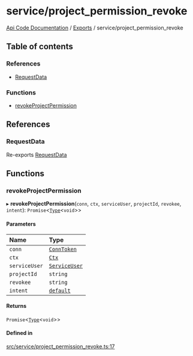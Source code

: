 # service/project\_permission\_revoke
[Api Code Documentation](../README.md) / [Exports](../modules.md) / service/project\_permission\_revoke

## Table of contents

### References

- [RequestData](service_project_permission_revoke.md#requestdata)

### Functions

- [revokeProjectPermission](service_project_permission_revoke.md#revokeprojectpermission)

## References

### RequestData

Re-exports [RequestData](../interfaces/service_domain_workflow_project_create.RequestData.md)

## Functions

### revokeProjectPermission

▸ **revokeProjectPermission**(`conn`, `ctx`, `serviceUser`, `projectId`, `revokee`, `intent`): `Promise`\<[`Type`](result.md#type)\<`void`\>\>

#### Parameters

| Name | Type |
| :------ | :------ |
| `conn` | [`ConnToken`](service_conn.md#conntoken) |
| `ctx` | [`Ctx`](../interfaces/lib_ctx.Ctx.md) |
| `serviceUser` | [`ServiceUser`](../interfaces/service_domain_organization_service_user.ServiceUser.md) |
| `projectId` | `string` |
| `revokee` | `string` |
| `intent` | [`default`](authz_intents.md#default) |

#### Returns

`Promise`\<[`Type`](result.md#type)\<`void`\>\>

#### Defined in

[src/service/project_permission_revoke.ts:17](https://github.com/openkfw/TruBudget/blob/92640998/api/src/service/project_permission_revoke.ts#L17)
